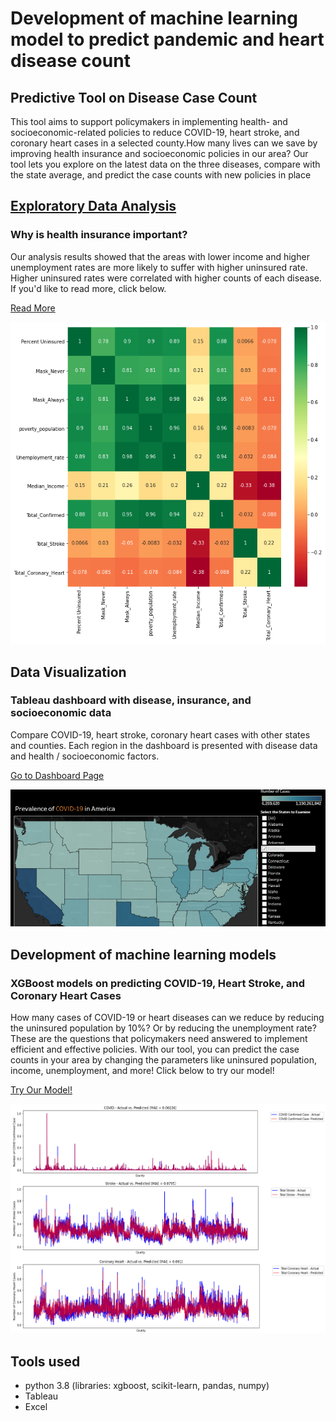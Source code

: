 # Development of machine learning model to predict pandemic and heart disease count

## Predictive Tool on Disease Case Count
This tool aims to support policymakers in implementing health- and socioeconomic-related policies to reduce COVID-19, heart stroke, and coronary heart cases in a selected county.How many lives can we save by improving health insurance and socioeconomic policies in our area? Our tool lets you explore on the latest data on the three diseases, compare with the state average, and predict the case counts with new policies in place

## [Exploratory Data Analysis](https://jamesjonginbae.wixsite.com/cdc2021healthcare/closer-look-into-data)
### Why is health insurance important?
Our analysis results showed that the areas with lower income and higher unemployment rates are more likely to suffer with higher uninsured rate. Higher uninsured rates were correlated with higher counts of each disease. If you'd like to read more, click below.

[Read More](https://jamesjonginbae.wixsite.com/cdc2021healthcare/closer-look-into-data)

![SSPC ITERATION1](https://github.com/DheyaM/CDC2021/blob/main/docs/closer_look_into_the_data.png)

## Data Visualization
### Tableau dashboard with disease, insurance, and socioeconomic data
Compare COVID-19, heart stroke, coronary heart cases with other states and counties. Each region in the dashboard is presented with disease data and health / socioeconomic factors.

[Go to Dashboard Page](https://jamesjonginbae.wixsite.com/cdc2021healthcare/interactive-dashboard)

![SSPC ITERATION2](https://github.com/DheyaM/CDC2021/blob/main/docs/dashboard.png)

## Development of machine learning models
### XGBoost models on predicting COVID-19, Heart Stroke, and Coronary Heart Cases
How many cases of COVID-19 or heart diseases can we reduce by reducing the uninsured population by 10%? Or by reducing the unemployment rate? These are the questions that policymakers need answered to implement efficient and effective policies. With our tool, you can predict the case counts in your area by changing the parameters like uninsured population, income, unemployment, and more! Click below to try our model!

[Try Our Model!](https://jamesjonginbae.wixsite.com/cdc2021healthcare/predictive-model)

![SSPC ITERATION3](https://github.com/DheyaM/CDC2021/blob/main/docs/plot_PNG.png)

## Tools used
* python 3.8 (libraries: xgboost, scikit-learn, pandas, numpy)
* Tableau
* Excel








 
